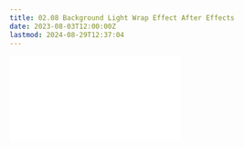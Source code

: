 ```yaml
---
title: 02.08 Background Light Wrap Effect After Effects
date: 2023-08-03T12:00:00Z
lastmod: 2024-08-29T12:37:04
---
```


![Link to included file content](../../../../video/after-effects/background-light-wrap-after-effects.md)
